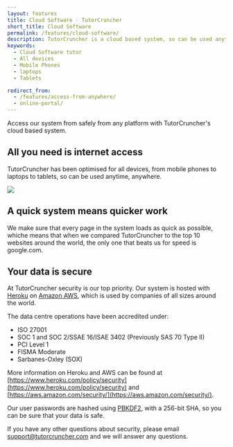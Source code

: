 ```yaml
---
layout: features
title: Cloud Software - TutorCruncher
short_title: Cloud Software
permalink: /features/cloud-software/
description: TutorCruncher is a cloud based system, so can be used anytime, anywhere.
keywords:
  - Cloud Software tutor
  - All devices
  - Mobile Phones
  - laptops
  - Tablets 

redirect_from: 
  - /features/access-from-anywhere/
  - online-portal/
---
```

Access our system from safely from any platform with TutorCruncher's cloud based system.

## All you need is internet access

TutorCruncher has been optimised for all devices, from mobile phones to laptops to tablets, so can be used anytime, anywhere.

<a href="{{ site.static}}/img/features/mobile-job-screenshot.png" data-lightbox="lightbox" data-title="Jobs on mobile devices" class="thumbnail">
  <img src="{{ site.static}}/img/features/mobile-job-screenshot.png" alt-text="Jobs on mobile devices"/>
</a>

## A quick system means quicker work

We make sure that every page in the system loads as quick as possible, whiche means that when we compared TutorCruncher to the top 10 websites around the world, the only one that beats us for speed is google.com.

## Your data is secure

At TutorCruncher security is our top priority. Our system is hosted with [Heroku](https://www.heroku.com/policy/security) on [Amazon AWS](https://aws.amazon.com/security/), which is used by companies of all sizes around the world.

The data centre operations have been accredited under:

+ ISO 27001
+ SOC 1 and SOC 2/SSAE 16/ISAE 3402 (Previously SAS 70 Type II)
+ PCI Level 1
+ FISMA Moderate
+ Sarbanes-Oxley (SOX)

More information on Heroku and AWS can be found at [https://www.heroku.com/policy/security](https://www.heroku.com/policy/security) and [https://aws.amazon.com/security/](https://aws.amazon.com/security/).

Our user passwords are hashed using [PBKDF2](https://en.wikipedia.org/wiki/PBKDF2), with a 256-bit SHA, so you can be sure that your data is safe.

If you have any other questions about security, please email [support@tutorcruncher.com](mailto:support@tutorcruncher.com) and we will answer any questions.
